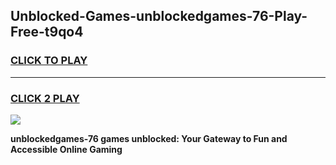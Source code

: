 
## Unblocked-Games-unblockedgames-76-Play-Free-t9qo4
<h3>
<a href="https://premium76.site?title=unblockedgames-76&ref=09A">CLICK TO PLAY</a></h3>
<hr>

<h3>
<a href="https://premium76.site?title=unblockedgames-76&ref=09A">CLICK 2 PLAY</a>
  
</h3>

<a href="https://premium76.site?title=unblockedgames-76&ref=09A"><img src="https://clearcache.store/games.png"></a>


**unblockedgames-76 games unblocked: Your Gateway to Fun and Accessible Online Gaming**
